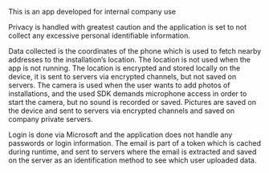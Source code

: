 This is an app developed for internal company use

Privacy is handled with greatest caution and the application is set to not collect any excessive personal identifiable information.

Data collected is the coordinates of the phone which is used to fetch nearby addresses to the installation’s location. The location is not used when the app is not running. The location is encrypted and stored locally on the device, it is sent to servers via encrypted channels, but not saved on servers. The camera is used when the user wants to add photos of installations, and the used SDK demands microphone access in order to start the camera, but no sound is recorded or saved. Pictures are saved on the device and sent to servers via encrypted channels and saved on company private servers.

Login is done via Microsoft and the application does not handle any passwords or login information. The email is part of a token which is cached during runtime, and sent to servers where the email is extracted and saved on the server as an identification method to see which user uploaded data.
